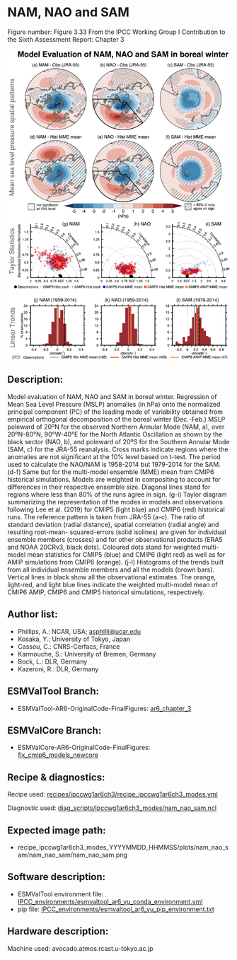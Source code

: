 
NAM, NAO and SAM
================

Figure number: Figure 3.33
From the IPCC Working Group I Contribution to the Sixth Assessment Report: Chapter 3

![Figure 3.33](../images/ar6_wg1_chap3_figure3_33_nam_nao_sam.png?raw=true)


Description:
------------
Model evaluation of NAM, NAO and SAM in boreal winter. Regression of Mean Sea 
Level Pressure (MSLP) anomalies (in hPa) onto the normalized principal component 
(PC) of the leading mode of variability obtained from empirical orthogonal 
decomposition of the boreal winter (Dec.-Feb.) MSLP poleward of 20ºN for the 
observed Northern Annular Mode (NAM, a), over 20ºN-80°N, 90°W-40°E for the North 
Atlantic Oscillation as shown by the black sector (NAO, b), and poleward of 20ºS 
for the Southern Annular Mode (SAM, c) for the JRA-55 reanalysis. Cross marks 
indicate regions where the anomalies are not significant at the 10% level based 
on t-test. The period used to calculate the NAO/NAM is 1958-2014 but 1979-2014 
for the SAM. (d-f) Same but for the multi-model ensemble (MME) mean 
from CMIP6 historical simulations. Models are weighted in compositing to account 
for differences in their respective ensemble size. Diagonal lines stand for regions 
where less than 80% of the runs agree in sign. (g-i) Taylor diagram 
summarizing the representation of the modes in models and observations following 
Lee et al. (2019) for CMIP5 (light blue) and CMIP6 (red) historical runs. The 
reference pattern is taken from JRA-55 (a-c). The ratio of standard deviation 
(radial distance), spatial correlation (radial angle) and resulting root-mean-
squared-errors (solid isolines) are given for individual ensemble members 
(crosses) and for other observational products (ERA5 and NOAA 20CRv3, black 
dots). Coloured dots stand for weighted multi-model mean statistics for CMIP5 
(blue) and CMIP6 (light red) as well as for AMIP simulations from CMIP6 (orange). 
(j-l) Histograms of the trends built from all individual ensemble members and all 
the models (brown bars). Vertical lines in black show all the observational 
estimates. The orange, light-red, and light blue lines indicate the weighted 
multi-model mean of CMIP6 AMIP, CMIP6 and CMIP5 historical simulations, 
respectively.


Author list:
------------
- Phillips, A.: NCAR, USA; asphilli@ucar.edu
- Kosaka, Y.: University of Tokyo, Japan
- Cassou, C.: CNRS-Cerfacs, France
- Karmouche, S.: University of Bremen, Germany
- Bock, L.: DLR, Germany
- Kazeroni, R.: DLR, Germany


ESMValTool Branch:
------------------
- ESMValTool-AR6-OriginalCode-FinalFigures: [ar6_chapter_3](https://github.com/ESMValGroup/ESMValTool-AR6-OriginalCode-FinalFigures/tree/ar6_chapter_3)


ESMValCore Branch:
------------------
- ESMValCore-AR6-OriginalCode-FinalFigures: [fix_cmip6_models_newcore](https://github.com/ESMValGroup/ESMValCore-AR6-OriginalCode-FinalFigures/tree/fix_cmip6_models_newcore)


Recipe & diagnostics:
---------------------
Recipe used: [recipes/ipccwg1ar6ch3/recipe_ipccwg1ar6ch3_modes.yml](https://github.com/ESMValGroup/ESMValTool-AR6-OriginalCode-FinalFigures/blob/ar6_chapter_3/esmvaltool/recipes/ipccwg1ar6ch3/recipe_ipccwg1ar6ch3_modes.yml)

Diagnostic used: [diag_scripts/ipccwg1ar6ch3_modes/nam_nao_sam.ncl](https://github.com/ESMValGroup/ESMValTool-AR6-OriginalCode-FinalFigures/blob/ar6_chapter_3/esmvaltool/diag_scripts/ipccwg1ar6ch3_modes/nam_nao_sam.ncl)


Expected image path:
--------------------
- recipe_ipccwg1ar6ch3_modes_YYYYMMDD_HHMMSS/plots/nam_nao_sam/nam_nao_sam/nam_nao_sam.png


Software description:
---------------------
- ESMValTool environment file: [IPCC_environments/esmvaltool_ar6_yu_conda_environment.yml](https://github.com/ESMValGroup/ESMValTool-AR6-OriginalCode-FinalFigures/blob/main/IPCC_environments/esmvaltool_ar6_yu_conda_environment.yml)
- pip file: [IPCC_environments/esmvaltool_ar6_yu_pip_environment.txt](https://github.com/ESMValGroup/ESMValTool-AR6-OriginalCode-FinalFigures/blob/main/IPCC_environments/esmvaltool_ar6_yu_pip_environment.txt)


Hardware description:
---------------------
Machine used: avocado.atmos.rcast.u-tokyo.ac.jp
